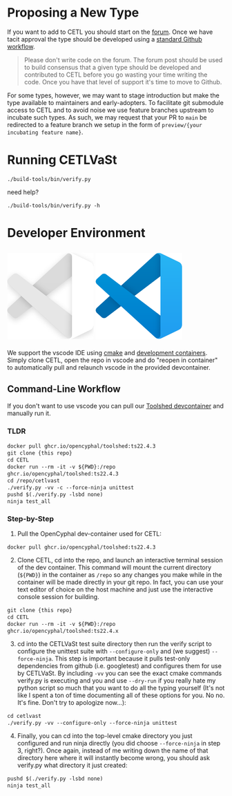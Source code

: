 # Proposing a New Type

If you want to add to CETL you should start on the [forum](https://forum.opencyphal.org/c/app/cetl/22). Once we have
tacit approval the type should be developed using a [standard Github workflow](https://docs.github.com/en/get-started/quickstart/contributing-to-projects).

> Please don't write code on the forum. The forum post should be used to build consensus that a given type should be
developed and contributed to CETL before you go wasting your time writing the code. Once you have that level of support
it's time to move to Github.

For some types, however, we may want to stage introduction but make the type available to maintainers and
early-adopters. To facilitate git submodule access to CETL and to avoid noise we use feature branches upstream to
incubate such types. As such, we may request that your PR to `main` be redirected to a feature branch we setup in the
form of `preview/{your incubating feature name}`.

# Running CETLVaSt

```
./build-tools/bin/verify.py
```

need help?

```
./build-tools/bin/verify.py -h
```

# Developer Environment

## ![visual-studio code](.vscode/vscode-alt.svg#gh-dark-mode-only) ![visual-studio code](.vscode/vscode.svg#gh-light-mode-only)
We support the vscode IDE using
[cmake](https://github.com/microsoft/vscode-cmake-tools/blob/main/docs/README.md) and
[development containers](https://containers.dev/). Simply clone CETL, open the
repo in vscode and do "reopen in container" to automatically pull and relaunch
vscode in the provided devcontainer.

## Command-Line Workflow

If you don't want to use vscode you can pull our [Toolshed devcontainer](https://github.com/OpenCyphal/docker_toolchains/pkgs/container/toolshed)
and manually run it.

### TLDR
```
docker pull ghcr.io/opencyphal/toolshed:ts22.4.3
git clone {this repo}
cd CETL
docker run --rm -it -v ${PWD}:/repo ghcr.io/opencyphal/toolshed:ts22.4.3
cd /repo/cetlvast
./verify.py -vv -c --force-ninja unittest
pushd $(./verify.py -lsbd none)
ninja test_all
```

### Step-by-Step

1. Pull the OpenCyphal dev-container used for CETL:
```
docker pull ghcr.io/opencyphal/toolshed:ts22.4.3
```
2. Clone CETL, cd into the repo, and launch an interactive terminal session of
the dev container. This command will mount the current directory (`${PWD}`) in
the container as `/repo` so any changes you make while in the container will
be made directly in your git repo. In fact, you can use your text editor of
choice on the host machine and just use the interactive console session for
building.
```
git clone {this repo}
cd CETL
docker run --rm -it -v ${PWD}:/repo ghcr.io/opencyphal/toolshed:ts22.4.x
```
3. cd into the CETLVaSt test suite directory then run the verify script to
configure the unittest suite with `--configure-only` and (we suggest)
`--force-ninja`. This step is important because it pulls test-only dependencies
from github (i.e. googletest) and configures them for use by CETLVaSt. By
including `-vv` you can see the exact cmake commands verify.py is executing and
you and use `--dry-run` if you really hate my python script so much that you
want to do all the typing yourself (It's not like I spent a ton of time
documenting all of these options for you. No no. It's fine. Don't try to
apologize now...):
```
cd cetlvast
./verify.py -vv --configure-only --force-ninja unittest
```
4. Finally, you can cd into the top-level cmake directory you just configured
and run ninja directly (you did choose `--force-ninja` in step 3, right?). Once
again, instead of me writing down the name of that directory here where it will
instantly become wrong, you should ask verify.py what directory it just created:
```
pushd $(./verify.py -lsbd none)
ninja test_all
```

